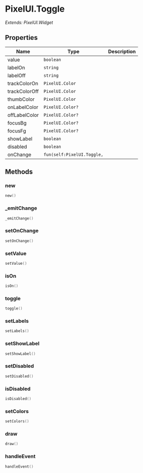 # PixelUI.Toggle

*Extends: PixelUI.Widget*

## Properties

| Name | Type | Description |
|------|------|-------------|
| value | `boolean` |  |
| labelOn | `string` |  |
| labelOff | `string` |  |
| trackColorOn | `PixelUI.Color` |  |
| trackColorOff | `PixelUI.Color` |  |
| thumbColor | `PixelUI.Color` |  |
| onLabelColor | `PixelUI.Color?` |  |
| offLabelColor | `PixelUI.Color?` |  |
| focusBg | `PixelUI.Color?` |  |
| focusFg | `PixelUI.Color?` |  |
| showLabel | `boolean` |  |
| disabled | `boolean` |  |
| onChange | `fun(self:PixelUI.Toggle,` |  |

## Methods

### new

```lua
new()
```

### _emitChange

```lua
_emitChange()
```

### setOnChange

```lua
setOnChange()
```

### setValue

```lua
setValue()
```

### isOn

```lua
isOn()
```

### toggle

```lua
toggle()
```

### setLabels

```lua
setLabels()
```

### setShowLabel

```lua
setShowLabel()
```

### setDisabled

```lua
setDisabled()
```

### isDisabled

```lua
isDisabled()
```

### setColors

```lua
setColors()
```

### draw

```lua
draw()
```

### handleEvent

```lua
handleEvent()
```

